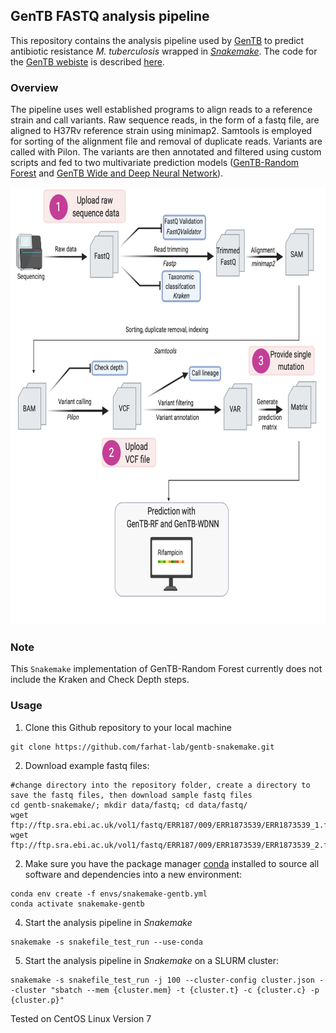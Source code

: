 ## GenTB FASTQ analysis pipeline

This repository contains the analysis pipeline used by [GenTB](https://gentb.hms.harvard.edu) to predict antibiotic resistance _M. tuberculosis_ wrapped in _[Snakemake](https://snakemake.readthedocs.io/en/stable/)_. The code for the [GenTB webiste](https://gentb.hms.harvard.edu) is described [here](https://github.com/farhat-lab/gentb-site).

### Overview

The pipeline uses well established programs to align reads to a reference strain and call variants. Raw sequence reads, in the form of a fastq file, are aligned to H37Rv reference strain using minimap2. Samtools is employed for sorting of the alignment file and removal of duplicate reads. Variants are called with Pilon. The variants are then annotated and filtered using custom scripts and fed to two multivariate prediction models ([GenTB-Random Forest](https://github.com/mgro/mgro.github.io/blob/master/GenTB%20Pipeline.png) and [GenTB Wide and Deep Neural Network](https://www.sciencedirect.com/science/article/pii/S2352396419302506?via%3Dihub)). 

<img src="https://github.com/mgro/mgro.github.io/blob/master/GenTB%20Pipeline.png" width="700" height="700" />



### Note

This `Snakemake` implementation of GenTB-Random Forest currently does not include the Kraken and Check Depth steps.

### Usage

1. Clone this Github repository to your local machine

```
git clone https://github.com/farhat-lab/gentb-snakemake.git
```

2. Download example fastq files:

```
#change directory into the repository folder, create a directory to save the fastq files, then download sample fastq files
cd gentb-snakemake/; mkdir data/fastq; cd data/fastq/
wget ftp://ftp.sra.ebi.ac.uk/vol1/fastq/ERR187/009/ERR1873539/ERR1873539_1.fastq.gz
wget ftp://ftp.sra.ebi.ac.uk/vol1/fastq/ERR187/009/ERR1873539/ERR1873539_2.fastq.gz
```

2. Make sure you have the package manager [conda](https://docs.conda.io/en/latest/miniconda.html) installed to source all software and dependencies into a new environment:
```
conda env create -f envs/snakemake-gentb.yml
conda activate snakemake-gentb
```

4. Start the analysis pipeline in _Snakemake_
```
snakemake -s snakefile_test_run --use-conda
```

5. Start the analysis pipeline in _Snakemake_ on a SLURM cluster:
```
snakemake -s snakefile_test_run -j 100 --cluster-config cluster.json --cluster "sbatch --mem {cluster.mem} -t {cluster.t} -c {cluster.c} -p {cluster.p}"
```

Tested on CentOS Linux Version 7
